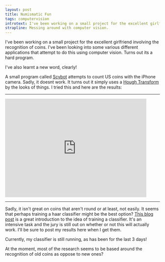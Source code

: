 ```yaml
---
layout: post
title: Numismatic Fun
tags: computervision
introtext: I've been working on a small project for the excellent girlfriend involving the recognition of coins. I've been looking into some various different applications that attempt to do this using computer vision. Turns out its a hard program.
strapline: Messing around with computer vision.
---
```



I've been working on a small project for the excellent girlfriend involving the recognition of coins. I've been looking into some various different applications that attempt to do this using computer vision. Turns out its a hard program.

I've also learnt a new word, clearly!

A small program called [Scybot](http://itunes.apple.com/gb/app/scybot-coin-counter/id445453916?mt=8) attempts to count US coins with the iPhone camera. Sadly, it doesnt work. It turns out it simply uses a [Hough Transform](http://en.wikipedia.org/wiki/Hough_transform) by the looks of things. I tried this and here are the results:

<div class="clearfix"></div>
<hr />
<iframe width="460" height="320" src="https://www.youtube.com/embed/CPrVdBdsglQ" frameborder="0" allowfullscreen></iframe>
<div class="clearfix"></div>
<hr />


Sadly, it isn't great on coins that aren't round or at least, not easily. It seems that perhaps training a haar classifier might be the best option? [This blog post](http://achuwilson.wordpress.com/2011/07/01/create-your-own-haar-classifier-for-detecting-objects-in-opencv/) is a great introduction to the idea of training a classifier. It's an intensive task and the jury is still out on whether or not this will actually work. I'll be sure to post my results here when I get them.

Currently, my classifier is still running, as has been for the last 3 days!


At the moment, most of the research seems to be based around the recognition of old coins as oppose to new ones?

